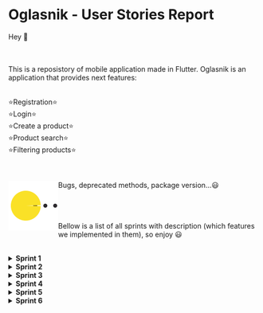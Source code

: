# Oglasnik - User Stories Report
Hey 👋 </br></br>

</br>
This is a reposistory of mobile application made in Flutter. Oglasnik is an application that provides next features: </br></br>

⭐️Registration⭐️</br>
⭐️Login⭐️</br>
⭐️Create a product⭐️</br>
⭐️Product search⭐️</br>
⭐️Filtering products⭐️</br></br>

<div>
	<br>
	<img src="https://raw.githubusercontent.com/Aniket965/Aniket965/master/pacman.svg?sanitize=true" width="100" height="100" align="left"> Bugs, deprecated methods, package version...😃
	<br>
</div>

</br></br></br>
Bellow is a list of all sprints with description (which features we implemented in them), so enjoy 😃 </br>
</br>
<details>
  <summary> <b> Sprint 1  </b> </summary>
    
## User Story 1: As a User I want to REGISTER so that I CAN create new post in the app.
Datum početka rada: 24.06.2020 <br> 
Kreirane cjeline: <ul><li>Registracija korisnika</li><li>Prijava korisnika (nedostaje validacija)</ul><br>
Datum završetka US: 01.07.2020<br><br><br>
</details>

<details>
  <summary> <b> Sprint 2  </b> </summary> 

## User Story 2: As a User I want to LOGIN so that I CAN use my registered profile.
Datum početka rada: 8.07.2020 <br> 
Kreirane cjeline: <ul><li>Login korisnika (nedostaje dio "zaboravili ste lozinku")</li><li>Registracija prepravljena, problem sa Globalnim ključevima je prisutan</ul><br>
Datum završetka US: 15.07.2020<br><br><br>
</details>


<details>
  <summary> <b> Sprint 3  </b> </summary> 
  
## User Story 1: As a Registered User I want to CREATE a new post so that I can sell my items.
Datum početka rada: 15.07.2020 <br> 
Kreirane cjeline: <ul><li>Kreiranje proizvoda u aplikaciji</li><li>Upis proizvoda u bazu</li></ul><br>
Datum završetka US: 22.07.2020<br><br><br>
</details>


<details>
  <summary> <b> Sprint 4  </b> </summary>
  
## User Story 1: As a Registered User I want to PREVIEW ALL CREATED POSTS in app so that I can choose one of them.
Datum početka rada: 15.07.2020 <br> 
Kreirane cjeline: <ul><li>Detaljan pregled kreiranih proizvoda</li><li>Pregled kreiranih proizvoda po proizvođačima</li></ul><br>
Nedostaju: <ul><li>Prilikom odlaska "nazad", briše se AnimationFloated button -> spriječiti uklanjanja</li><li>Na prvom screenu (ProductCategories), prikazati prva 3 proizvođača i to redoslijedom od najvećeg korištenog proizvođača.</li></ul><br>
Datum završetka US: 22.07.2020<br><br><br>

</details>
<details>
  <summary> <b> Sprint 5  </b> </summary>

## User Story 2: As a Anonymous User I want to PREVIEW ALL CREATED POSTS in app so that I can choose one of them.
Datum početka rada: 22.07.2020 <br>
Kreirane cjeline: <ul><li>Detaljan pregled kreiranih proizvoda</li><li>Pregled kreiranih proizvoda po proizvođačima</li></ul><br>
Datum završetka US: 30.07.2020<br><br><br>
</details>


<details>
  <summary> <b> Sprint 6  </b> </summary>
  
## User Story 1: As a User I want to SEARCHING POSTS so that I can easily find appropriate post.
Datum početka rada: 30.07.2020 <br>
Kreirane cjeline: <ul><li>Mogućnost korisnika da pretrazuje proizvode iz baze kroz search bar</li></ul><br>
## User Story 2: As a User I want to FILTER POSTS so that I can choose one of them.
Kreirane cjeline: <ul><li>Mogućnost korisnika da filtrira proizvode iz baze na osnovu lokacije(grada trazenog proizvoda)</li></ul><br>
Datum završetka US: 06.08.2020<br><br><br>
</details>

